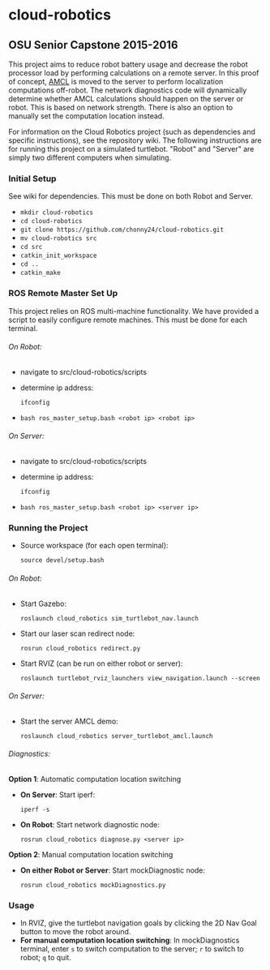 # cloud-robotics
## OSU Senior Capstone 2015-2016
This project aims to reduce robot battery usage and decrease the robot processor load by performing calculations on a remote server. In this proof of concept, [AMCL](http://wiki.ros.org/amcl) is moved to the server to perform localization computations off-robot. The network diagnostics code will dynamically determine whether AMCL calculations should happen on the server or robot. This is based on network strength. There is also an option to manually set the computation location instead.

For information on the Cloud Robotics project (such as dependencies and specific instructions), see the repository wiki. The following instructions are for running this project on a simulated turtlebot. "Robot" and "Server" are simply two different computers when simulating. 

### Initial Setup
See wiki for dependencies. This must be done on both Robot and Server.

- `mkdir cloud-robotics`
- `cd cloud-robotics`
- `git clone https://github.com/chonny24/cloud-robotics.git`
- `mv cloud-robotics src`
- `cd src`
- `catkin_init_workspace`
- `cd ..`
- `catkin_make`

### ROS Remote Master Set Up
This project relies on ROS multi-machine functionality. We have provided a script to easily configure remote machines. This must be done for each terminal.
###### On Robot:
- navigate to src/cloud-robotics/scripts

- determine ip address: 

    `ifconfig`
- `bash ros_master_setup.bash <robot ip> <robot ip>`

###### On Server:
- navigate to src/cloud-robotics/scripts

- determine ip address: 

    `ifconfig`
- `bash ros_master_setup.bash <robot ip> <server ip>`

### Running the Project
- Source workspace (for each open terminal): 
    
    `source devel/setup.bash`
###### On Robot:

- Start Gazebo: 
    
    `roslaunch cloud_robotics sim_turtlebot_nav.launch`
- Start our laser scan redirect node:

    `rosrun cloud_robotics redirect.py`
- Start RVIZ (can be run on either robot or server):

    `roslaunch turtlebot_rviz_launchers view_navigation.launch --screen`

###### On Server:
- Start the server AMCL demo:
 
    `roslaunch cloud_robotics server_turtlebot_amcl.launch`

###### Diagnostics:
**Option 1**: Automatic computation location switching

- **On Server**: Start iperf:

    `iperf -s`
- **On Robot**: Start network diagnostic node:

    `rosrun cloud_robotics diagnose.py <server ip>`

**Option 2**: Manual computation location switching

- **On either Robot or Server**: Start mockDiagnostic node:

    `rosrun cloud_robotics mockDiagnostics.py`

 
### Usage
- In RVIZ, give the turtlebot navigation goals by clicking the 2D Nav Goal button to move the robot around.
- **For manual computation location switching**: In mockDiagnostics terminal, enter `s` to switch computation to the server; `r` to switch to robot; `q` to quit.
